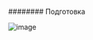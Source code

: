 ######## Подготовка

![image](https://github.com/user-attachments/assets/222ade60-a6d9-4a30-91d4-60caec608345)

